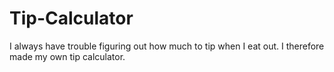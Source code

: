 # Tip-Calculator
I always have trouble figuring out how much to tip when I eat out. I therefore made my own tip calculator.
